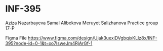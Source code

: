 # INF-395

Aziza Nazarbayeva 
Samal Alibekova
Meruyet Salizhanova
Practice group 17-P

Figma File https://www.figma.com/design/Ujak3uexiDVgbqixKLlz8x/INF-395?node-id=0-1&t=xo7lsweJm4RjArGf-1 
